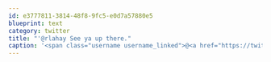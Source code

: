 ```yaml
---
id: e3777811-3814-48f8-9fc5-e0d7a57880e5
blueprint: text
category: twitter
title: "'@rlahay See ya up there."
caption: '<span class="username username_linked">@<a href="https://twitter.com/rlahay" title="Ryan Lahay">rlahay</a></span> See ya up there.'
---
```

